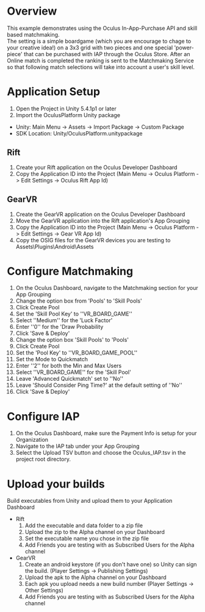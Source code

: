 # Overview

This example demonstrates using the Oculus In-App-Purchase API and skill based matchmaking.  
The setting is a simple boardgame (which you are encourage to chage to your creative idea!)
on a 3x3 grid with two pieces and one special 'power-piece' that can be purchased with
IAP through the Oculus Store.  After an Online match is completed the ranking is sent to
the Matchmaking Service so that following match selections will take into account a user's
skill level.

# Application Setup

1. Open the Project in Unity 5.4.1p1 or later
2. Import the OculusPlatform Unity package
  - Unity: Main Menu -> Assets -> Import Package -> Custom Package
  - SDK Location: Unity/OculusPlatform.unitypackage

## Rift
1. Create your Rift application on the Oculus Developer Dashboard
2. Copy the Application ID into the Project (Main Menu -> Oculus Platform -> Edit Settings -> Oculus Rift App Id)

## GearVR
1. Create the GearVR application on the Oculus Developer Dashboard
2. Move the GearVR application into the Rift application's App Grouping
3. Copy the Application ID into the Project (Main Menu -> Oculus Platform -> Edit Settings -> Gear VR App Id)
4. Copy the OSIG files for the GearVR devices you are testing to Assets\Plugins\Android\Assets

# Configure Matchmaking

1. On the Oculus Dashboard, navigate to the Matchmaking section for your App Grouping
2. Change the option box from 'Pools' to 'Skill Pools'
3. Click Create Pool
4. Set the 'Skill Pool Key' to ''VR_BOARD_GAME''
5. Select ''Medium'' for the 'Luck Factor'
6. Enter ''0'' for the 'Draw Probability
7. Click 'Save & Deploy'
8. Change the option box 'Skill Pools' to 'Pools'
9. Click Create Pool
10. Set the 'Pool Key' to ''VR_BOARD_GAME_POOL''
11. Set the Mode to Quickmatch
12. Enter ''2'' for both the Min and Max Users
13. Select ''VR_BOARD_GAME'' for the 'Skill Pool'
14. Leave 'Advanced Quickmatch' set to ''No''
15. Leave 'Should Consider Ping Time?' at the default setting of ''No''
16. Click 'Save & Deploy'

# Configure IAP

1. On the Oculus Dashboard, make sure the Payment Info is setup for your Organization
2. Navigate to the IAP tab under your App Grouping
3. Select the Upload TSV button and choose the Oculus_IAP.tsv in the project root directory.

# Upload your builds

Build executables from Unity and upload them to your Application Dashboard
* Rift
  1. Add the executable and data folder to a zip file
  2. Upload the zip to the Alpha channel on your Dashboard
  3. Set the executable name you chose in the zip file
  4. Add Friends you are testing with as Subscribed Users for the Alpha channel
* GearVR
  1. Create an android keystore (if you don't have one) so Unity can sign the build. (Player Settings -> Publishing Settings)
  2. Upload the apk to the Alpha channel on your Dashboard
  3. Each apk you upload needs a new build number (Player Settings -> Other Settings)
  4. Add Friends you are testing with as Subscribed Users for the Alpha channel
